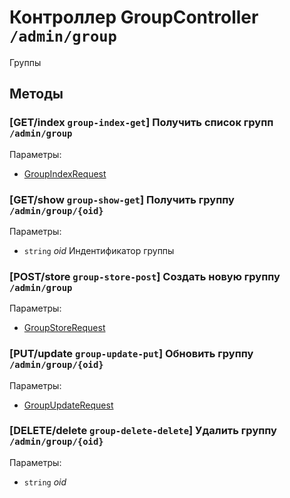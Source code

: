 # Контроллер GroupController `/admin/group`

Группы

## Методы

### [GET/index `group-index-get`] Получить список групп `/admin/group`

Параметры: 

- [GroupIndexRequest](../OBJECT.md#GroupIndexRequest) 

### [GET/show `group-show-get`] Получить группу `/admin/group/{oid}`

Параметры: 

- `string` *oid* Индентификатор группы

### [POST/store `group-store-post`] Создать новую группу `/admin/group`

Параметры: 

- [GroupStoreRequest](../OBJECT.md#GroupStoreRequest) 

### [PUT/update `group-update-put`] Обновить группу `/admin/group/{oid}`

Параметры: 

- [GroupUpdateRequest](../OBJECT.md#GroupUpdateRequest) 

### [DELETE/delete `group-delete-delete`] Удалить группу `/admin/group/{oid}`

Параметры: 

- `string` *oid*
